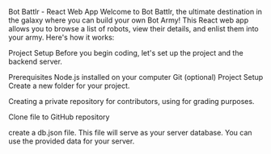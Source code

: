 Bot Battlr - React Web App
Welcome to Bot Battlr, the ultimate destination in the galaxy where you can build your own Bot Army! This React web app allows you to browse a list of robots, view their details, and enlist them into your army. Here's how it works:

Project Setup
Before you begin coding, let's set up the project and the backend server.

Prerequisites
Node.js installed on your computer
Git (optional)
Project Setup
Create a new folder for your project.

Creating a private repository for contributors, using for grading purposes.

Clone file to GitHub repository

create a db.json file. This file will serve as your server database. You can use the provided data for your server.

